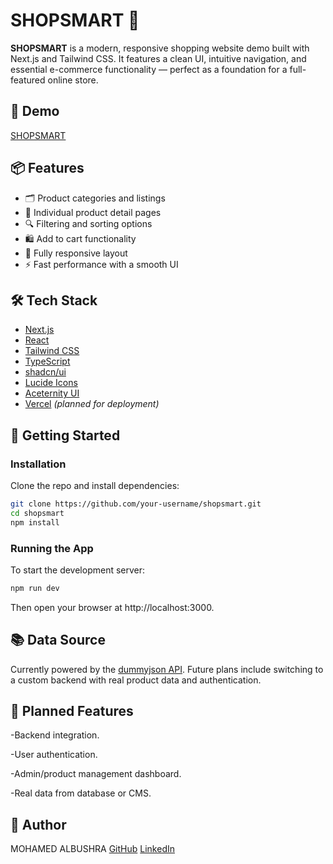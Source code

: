 # SHOPSMART 🛒

**SHOPSMART** is a modern, responsive shopping website demo built with Next.js and Tailwind CSS. It features a clean UI, intuitive navigation, and essential e-commerce functionality — perfect as a foundation for a full-featured online store.

## 🚀 Demo

[SHOPSMART](https://shopsmart-ebon.vercel.app/)

## 📦 Features

- 🗂️ Product categories and listings  
- 📄 Individual product detail pages  
- 🔍 Filtering and sorting options  
- 🛍️ Add to cart functionality  
- 📱 Fully responsive layout  
- ⚡ Fast performance with a smooth UI  

## 🛠️ Tech Stack

- [Next.js](https://nextjs.org/)  
- [React](https://reactjs.org/)  
- [Tailwind CSS](https://tailwindcss.com/)  
- [TypeScript](https://www.typescriptlang.org/)  
- [shadcn/ui](https://ui.shadcn.com/)  
- [Lucide Icons](https://lucide.dev/)  
- [Aceternity UI](https://ui.aceternity.com/)  
- [Vercel](https://vercel.com/) _(planned for deployment)_  

## 📁 Getting Started

### Installation

Clone the repo and install dependencies:

```bash
git clone https://github.com/your-username/shopsmart.git
cd shopsmart
npm install
```

### Running the App

To start the development server:

```bash
npm run dev
```

Then open your browser at http://localhost:3000.

## 📚 Data Source

Currently powered by the [dummyjson API](https://dummyjson.com/docs/products).
Future plans include switching to a custom backend with real product data and authentication.

## 🧠 Planned Features

-Backend integration.

-User authentication.

-Admin/product management dashboard.

-Real data from database or CMS.

## 👤 Author

MOHAMED ALBUSHRA
[GitHub](https://github.com/Mohamed-Albushra)
[LinkedIn](www.linkedin.com/in/mohamed-albushra-97a382190)
